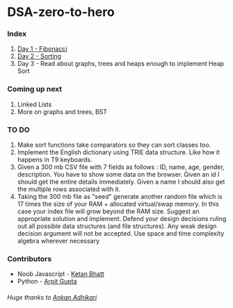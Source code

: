 # DSA-zero-to-hero

### Index
1. [Day 1 - Fibonacci](Day1/)
2. [Day 2 - Sorting](Day2/)
3. Day 3 - Read about graphs, trees and heaps enough to implement Heap Sort


### Coming up next
1. Linked Lists
2. More on graphs and trees, BST

### TO DO
1. Make sort functions take comparators so they can sort classes too.
2. Implement the English dictionary using TRIE data structure. Like how it happens in T9 keyboards.
3. Given a 300 mb CSV file with 7 fields as follows : ID, name, age, gender, description. You have to show some data on the browser. Given an id I should get the entire details immediately. Given a name I should also get the multiple rows associated with it.
4. Taking the 300 mb file as "seed" generate another random file which is 17 times the size of your RAM + allocated virtual/swap memory. In this case your index file will grow beyond the RAM size. Suggest an appropriate solution and implement. Defend your design decisions ruling out all possible data structures (and file structures). Any weak design decision argument will not be accepted. Use space and time complexity algebra wherever necessary




### Contributors
* Noob Javascript - [Ketan Bhatt](https://github.com/ketanbhatt)
* Python - [Arpit Gupta](https://github.com/TigerApps)


###### Huge thanks to [Ankan Adhikari](https://twitter.com/firehawk895)
